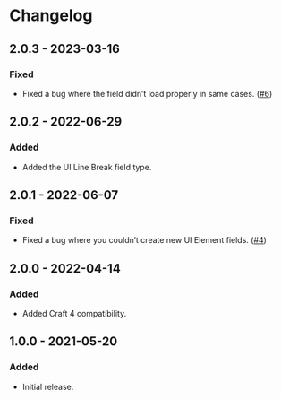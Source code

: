 # Changelog

## 2.0.3 - 2023-03-16

### Fixed
- Fixed a bug where the field didn’t load properly in same cases. ([#6](https://github.com/carlcs/craft-uielementfields/issues/6))

## 2.0.2 - 2022-06-29

### Added
- Added the UI Line Break field type.

## 2.0.1 - 2022-06-07

### Fixed
- Fixed a bug where you couldn’t create new UI Element fields. ([#4](https://github.com/carlcs/craft-uielementfields/issues/4))

## 2.0.0 - 2022-04-14

### Added
- Added Craft 4 compatibility.

## 1.0.0 - 2021-05-20

### Added
- Initial release.
